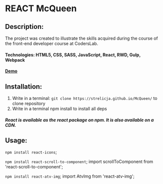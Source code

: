 # REACT McQueen

## Description:
The project was created to illustrate the skills acquired during the course of the front-end developer course at CodersLab.

#### Technologies: HTML5, CSS, SASS, JavaScript, React, RWD, Gulp, Webpack

#### [Demo](https://strelicja.github.io/McQueen/)

## Installation:
1. Write in a terminal:
 `git clone https://strelicja.github.io/McQueen/`
 to clone repository
2. Write in a terminal npm install to install all deps

##### React is available as the react package on npm. It is also available on a CDN.

## Usage:

`npm install react-icons`;

`npm install react-scroll-to-component`;
 import scrollToComponent from 'react-scroll-to-component';

`npm install react-atv-img`;
 import AtvImg from 'react-atv-img';

